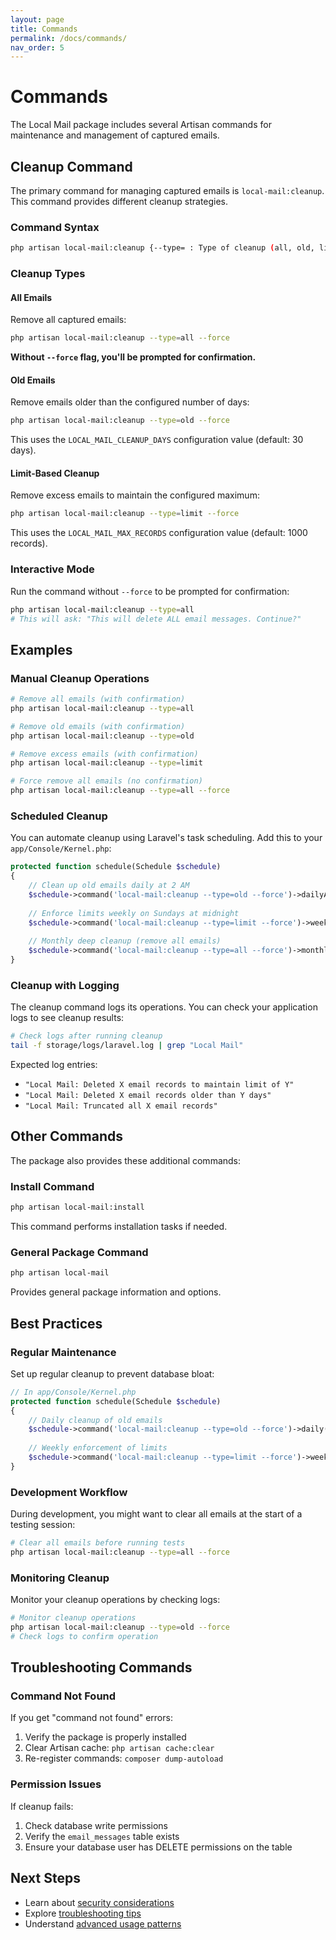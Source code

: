 ```yaml
---
layout: page
title: Commands
permalink: /docs/commands/
nav_order: 5
---
```


# Commands

The Local Mail package includes several Artisan commands for maintenance and management of captured emails.

## Cleanup Command

The primary command for managing captured emails is `local-mail:cleanup`. This command provides different cleanup strategies.

### Command Syntax

```bash
php artisan local-mail:cleanup {--type= : Type of cleanup (all, old, limit)} {--force : Force deletion without confirmation}
```

### Cleanup Types

#### All Emails

Remove all captured emails:

```bash
php artisan local-mail:cleanup --type=all --force
```

**Without `--force` flag, you'll be prompted for confirmation.**

#### Old Emails

Remove emails older than the configured number of days:

```bash
php artisan local-mail:cleanup --type=old --force
```

This uses the `LOCAL_MAIL_CLEANUP_DAYS` configuration value (default: 30 days).

#### Limit-Based Cleanup

Remove excess emails to maintain the configured maximum:

```bash
php artisan local-mail:cleanup --type=limit --force
```

This uses the `LOCAL_MAIL_MAX_RECORDS` configuration value (default: 1000 records).

### Interactive Mode

Run the command without `--force` to be prompted for confirmation:

```bash
php artisan local-mail:cleanup --type=all
# This will ask: "This will delete ALL email messages. Continue?"
```

## Examples

### Manual Cleanup Operations

```bash
# Remove all emails (with confirmation)
php artisan local-mail:cleanup --type=all

# Remove old emails (with confirmation)
php artisan local-mail:cleanup --type=old

# Remove excess emails (with confirmation)
php artisan local-mail:cleanup --type=limit

# Force remove all emails (no confirmation)
php artisan local-mail:cleanup --type=all --force
```

### Scheduled Cleanup

You can automate cleanup using Laravel's task scheduling. Add this to your `app/Console/Kernel.php`:

```php
protected function schedule(Schedule $schedule)
{
    // Clean up old emails daily at 2 AM
    $schedule->command('local-mail:cleanup --type=old --force')->dailyAt('02:00');
    
    // Enforce limits weekly on Sundays at midnight
    $schedule->command('local-mail:cleanup --type=limit --force')->weeklyOn(0, '00:00');
    
    // Monthly deep cleanup (remove all emails)
    $schedule->command('local-mail:cleanup --type=all --force')->monthlyOn(1, '01:00');
}
```

### Cleanup with Logging

The cleanup command logs its operations. You can check your application logs to see cleanup results:

```bash
# Check logs after running cleanup
tail -f storage/logs/laravel.log | grep "Local Mail"
```

Expected log entries:
- `"Local Mail: Deleted X email records to maintain limit of Y"`
- `"Local Mail: Deleted X email records older than Y days"`
- `"Local Mail: Truncated all X email records"`

## Other Commands

The package also provides these additional commands:

### Install Command

```bash
php artisan local-mail:install
```

This command performs installation tasks if needed.

### General Package Command

```bash
php artisan local-mail
```

Provides general package information and options.

## Best Practices

### Regular Maintenance

Set up regular cleanup to prevent database bloat:

```php
// In app/Console/Kernel.php
protected function schedule(Schedule $schedule)
{
    // Daily cleanup of old emails
    $schedule->command('local-mail:cleanup --type=old --force')->daily();
    
    // Weekly enforcement of limits
    $schedule->command('local-mail:cleanup --type=limit --force')->weekly();
}
```

### Development Workflow

During development, you might want to clear all emails at the start of a testing session:

```bash
# Clear all emails before running tests
php artisan local-mail:cleanup --type=all --force
```

### Monitoring Cleanup

Monitor your cleanup operations by checking logs:

```bash
# Monitor cleanup operations
php artisan local-mail:cleanup --type=old --force
# Check logs to confirm operation
```

## Troubleshooting Commands

### Command Not Found

If you get "command not found" errors:

1. Verify the package is properly installed
2. Clear Artisan cache: `php artisan cache:clear`
3. Re-register commands: `composer dump-autoload`

### Permission Issues

If cleanup fails:

1. Check database write permissions
2. Verify the `email_messages` table exists
3. Ensure your database user has DELETE permissions on the table

## Next Steps

- Learn about [security considerations](/docs/security/)
- Explore [troubleshooting tips](/docs/troubleshooting/)
- Understand [advanced usage patterns](/docs/advanced/)